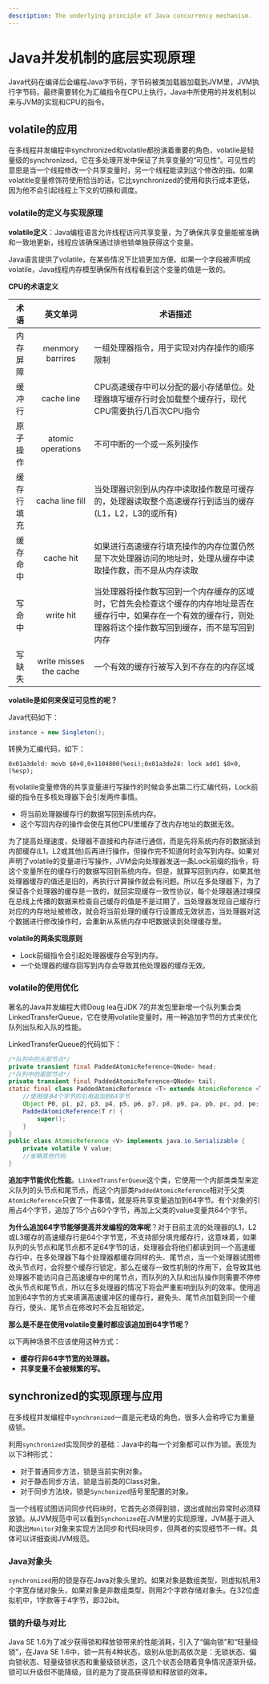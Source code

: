 ```yaml
---
description: The underlying principle of Java concurrency mechanism.
---
```


# Java并发机制的底层实现原理

Java代码在编译后会编程Java字节码，字节码被类加载器加载到JVM里，JVM执行字节码，最终需要转化为汇编指令在CPU上执行，Java中所使用的并发机制以来与JVM的实现和CPU的指令。

## volatile的应用

在多线程并发编程中synchronized和volatile都扮演着重要的角色，volatile是轻量级的synchronized，它在多处理开发中保证了共享变量的“可见性”。可见性的意思是当一个线程修改一个共享变量时，另一个线程能读到这个修改的指。如果volatitle变量修饰符使用恰当的话，它比synchronized的使用和执行成本更低，因为他不会引起线程上下文的切换和调度。

### volatile的定义与实现原理

**volatile定义**：Java编程语言允许线程访问共享变量，为了确保共享变量能被准确和一致地更新，线程应该确保通过排他锁单独获得这个变量。

Java语言提供了volatile，在某些情况下比锁更加方便。如果一个字段被声明成volatile，Java线程内存模型确保所有线程看到这个变量的值是一致的。

**CPU的术语定义**

|    术语    |        英文单词        | 术语描述                                                     |
| :--------: | :--------------------: | ------------------------------------------------------------ |
|  内存屏障  |    menmory barrires    | 一组处理器指令，用于实现对内存操作的顺序限制                 |
|   缓冲行   |       cache line       | CPU高速缓存中可以分配的最小存储单位。处理器填写缓存行时会加载整个缓存行，现代CPU需要执行几百次CPU指令 |
|  原子操作  |   atomic operations    | 不可中断的一个或一系列操作                                   |
| 缓存行填充 |    cacha line fill     | 当处理器识别到从内存中读取操作数是可缓存的，处理器读取整个高速缓存行到适当的缓存(L1，L2，L3的或所有) |
|  缓存命中  |       cache hit        | 如果进行高速缓存行填充操作的内存位置仍然是下次处理器访问的地址时，处理从缓存中读取操作数，而不是从内存读取 |
|   写命中   |       write hit        | 当处理器将操作数写回到一个内存缓存的区域时，它首先会检查这个缓存的内存地址是否在缓存行中，如果存在一个有效的缓存行，则处理器将这个操作数写回到缓存，而不是写回到内存 |
|   写缺失   | write misses the cache | 一个有效的缓存行被写入到不存在的内存区域                     |

**volatile是如何来保证可见性的呢？**

Java代码如下：

```java
instance = new Singleton();
```

转换为汇编代码，如下：

```assembly
0x01a3deld: movb $0×0,0×1104800(%esi);0x01a3de24: lock add1 $0×0,(%esp);
```

有volatile变量修饰的共享变量进行写操作的时候会多出第二行汇编代码，Lock前缀的指令在多核处理器下会引发两件事情。

- 将当前处理器缓存行的数据写回到系统内存。
- 这个写回内存的操作会使在其他CPU里缓存了改内存地址的数据无效。

为了提高处理速度，处理器不直接和内存进行通信，而是先将系统内存的数据读到内部缓存(L1，L2或其他)后再进行操作，但操作完不知道何时会写到内存。如果对声明了volatile的变量进行写操作，JVM会向处理器发送一条Lock前缀的指令，将这个变量所在的缓存行的数据写回到系统内存。但是，就算写回到内存，如果其他处理器缓存的值还是旧的，再执行计算操作就会有问题。所以在多处理器下，为了保证各个处理器的缓存是一致的，就回实现缓存一致性协议，每个处理器通过嗅探在总线上传播的数据来检查自己缓存的值是不是过期了，当处理器发现自己缓存行对应的内存地址被修改，就会将当前处理的缓存行设置成无效状态，当处理器对这个数据进行修改操作时，会重新从系统内存中吧数据读到处理缓存里。

**volatile的两条实现原则**

- Lock前缀指令会引起处理器缓存会写到内存。
- 一个处理器的缓存回写到内存会导致其他处理器的缓存无效。

### volatile的使用优化

著名的Java并发编程大师Doug lea在JDK 7的并发包里新增一个队列集合类LinkedTransferQueue，它在使用volatile变量时，用一种追加字节的方式来优化队列出队和入队的性能。

LinkedTransferQueue的代码如下：

```java
/*队列中的头部节点*/
private transient final PaddedAtomicReference<QNode> head;
/*队列中的尾部节点*/
private transient final PaddedAtomicReference<QNode> tail;
static final class PaddedAtomicReference <T> extends AtomicReference <T> {
    //使用很多4个字节的引用追加到64字节
    Object P0, p1, p2, p3, p4, p5, p6, p7, p8, p9, pa, pb, pc, pd, pe;
    PaddedAtomicReference(T r) {
        super();
    }
}
public class AtomicReference <V> implements java.io.Serializable {
    private volatile V value;
    //省略其他代码
}
```

**追加字节能优化性能**。`LinkedTransferQueue`这个类，它使用一个内部类类型来定义队列的头节点和尾节点，而这个内部类`PaddedAtomicReference`相对于父类`AtomicReference`只做了一件事情，就是将共享变量追加到64字节。有个对象的引用占4个字节，追加了15个占60个字节，再加上父类的value变量共64个字节。

**为什么追加64字节能够提高并发编程的效率呢**？对于目前主流的处理器的L1，L2或L3缓存的高速缓存行是64个字节宽，不支持部分填充缓存行，这意味着，如果队列的头节点和尾节点都不足64字节的话，处理器会将他们都读到同一个高速缓存行中，在多处理器下每个处理器都缓存同样的头、尾节点，当一个处理器试图修改头节点时，会将整个缓存行锁定，那么在缓存一致性机制的作用下，会导致其他处理器不能访问自己高速缓存中的尾节点，而队列的入队和出队操作则需要不停修改头节点和尾节点，所以在多处理器的情况下将会严重影响到队列的效率。使用追加到64字节的方式来填满高速缓冲区的缓存行，避免头、尾节点加载到同一个缓存行，使头、尾节点在修改时不会互相锁定。

**那么是不是在使用volatile变量时都应该追加到64字节呢？**

以下两种场景不应该使用这种方式：

- **缓存行非64字节宽的处理器。**
- **共享变量不会被频繁的写。**

## synchronized的实现原理与应用

在多线程并发编程中`synchronized`一直是元老级的角色，很多人会称呼它为重量级锁。

利用`synchronized`实现同步的基础：Java中的每一个对象都可以作为锁。表现为以下3种形式：

- 对于普通同步方法，锁是当前实例对象。
- 对于静态同步方法，锁是当前类的Class对象。
- 对于同步方法块，锁是`Synchonized`括号里配置的对象。

当一个线程试图访问同步代码块时，它首先必须得到锁，退出或抛出异常时必须释放锁。从JVM规范中可以看到`Synchonized`在JVM里的实现原理，JVM基于进入和退出`Monitor`对象来实现方法同步和代码块同步，但两者的实现细节不一样。具体可以详细查阅JVM规范。

### Java对象头

`synchronized`用的锁是存在Java对象头里的。如果对象是数组类型，则虚拟机用3个字宽存储对象头，如果对象是非数组类型，则用2个字款存储对象头。在32位虚拟机中，1字款等于4字节，即32bit。

### 锁的升级与对比

Java SE 1.6为了减少获得锁和释放锁带来的性能消耗，引入了“偏向锁”和“轻量级锁”，在Java SE 1.6中，锁一共有4种状态，级别从低到高依次是：无锁状态、偏向锁状态、轻量级锁状态和重量级锁状态，这几个状态会随着竞争情况逐渐升级。锁可以升级但不能降级，目的是为了提高获得锁和释放锁的效率。


